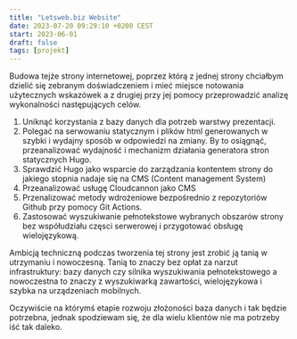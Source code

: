 ```yaml
---
title: "Letsweb.biz Website"
date: 2023-07-20 09:29:10 +0200 CEST
start: 2023-06-01
draft: false
tags: [projekt]
---
```


Budowa tejże strony internetowej, poprzez którą z jednej strony chciałbym dzielić się zebranym doświadczeniem i mieć miejsce notowania użytecznych wskazówek a z drugiej przy jej pomocy przeprowadzić analizę wykonalności następujących celów.

1) Uniknąć korzystania z bazy danych dla potrzeb warstwy prezentacji.
2) Polegać na serwowaniu statycznym i plików html generowanych w szybki i wydajny sposób w odpowiedzi na zmiany. By to osiągnąć, przeanalizować wydajność i mechanizm działania generatora stron statycznych Hugo. 
3) Sprawdzić Hugo jako wsparcie do zarządzania kontentem strony do jakiego stopnia nadaje się na CMS (Content management System)
4) Przeanalizować usługę Cloudcannon jako CMS 
5) Przenalizować metody wdrożeniowe bezpośrednio z repozytoriów Github przy pomocy Git Actions. 
6) Zastosować wyszukiwanie pełnotekstowe wybranych obszarów strony bez współudziału częsci serwerowej i przygotować obsługę wielojęzykową.

Ambicją techniczną podczas tworzenia tej strony jest zrobić ją tanią w utrzymaniu i nowoczesną. Tanią to znaczy bez opłat za narzut infrastruktury: bazy danych czy silnika wyszukiwania pełnotekstowego a nowoczestna to znaczy z wyszukiwarką zawartości, wielojęzykowa i szybka na urządzeniach mobilnych. 

Oczywiście na którymś etapie rozwoju złożoności baza danych i tak będzie potrzebna, jednak spodziewam się, że dla wielu klientów nie ma potrzeby iść tak daleko. 
